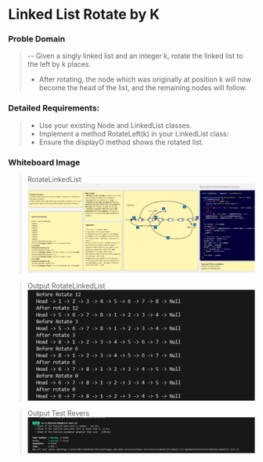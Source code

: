 # Linked List Rotate by K



###  Proble Domain 

>-- Given a singly linked list and an integer k, rotate the linked list to the left by k places.
>- After rotating, the node which was originally at position k will now become the head of the list, and the remaining nodes will follow.

### Detailed Requirements:
>- Use your existing Node and LinkedList classes.
>- Implement a method RotateLeft(k) in your LinkedList class:
>- Ensure the displayO method shows the rotated list.

### Whiteboard Image


>RotateLinkedList
![ mergeSRotateLinkedListortedLists](../docs/RotateLinkedList.jpg)



>Output RotateLinkedList
![RotateLinkedListOutput](../docs/OutPutRotateLinkedList.jpg)

>Output Test Revers  
![RotateLinkedList Test](../docs/outputTestRotateLinkedList.jpg)
